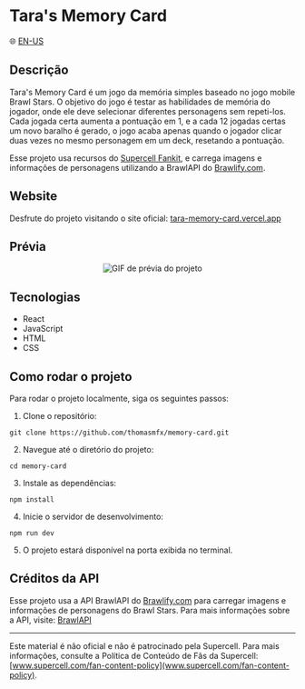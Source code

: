 # Tara's Memory Card

🌐 [EN-US](./README_en-us.md)

## Descrição

Tara's Memory Card é um jogo da memória simples baseado no jogo mobile Brawl Stars. O objetivo do jogo é testar as habilidades de memória do jogador, onde ele deve selecionar diferentes personagens sem repeti-los. Cada jogada certa aumenta a pontuação em 1, e a cada 12 jogadas certas um novo baralho é gerado, o jogo acaba apenas quando o jogador clicar duas vezes no mesmo personagem em um deck, resetando a pontuação.

Esse projeto usa recursos do [Supercell Fankit](https://fankit.supercell.com/), e carrega imagens e informações de personagens utilizando a BrawlAPI do [Brawlify.com](https://brawlify.com/).

## Website 

Desfrute do projeto visitando o site oficial: [tara-memory-card.vercel.app](https://tara-memory-card.vercel.app/)

## Prévia

<div align="center">
  <img src="public/tara-memory-card.gif" alt="GIF de prévia do projeto" />
</div>

## Tecnologias

- React
- JavaScript
- HTML
- CSS

## Como rodar o projeto

Para rodar o projeto localmente, siga os seguintes passos:

1. Clone o repositório:

```
git clone https://github.com/thomasmfx/memory-card.git
```

2. Navegue até o diretório do projeto:

```
cd memory-card
```

3. Instale as dependências:

```
npm install
```

4. Inicie o servidor de desenvolvimento:

```
npm run dev
```

5. O projeto estará disponível na porta exibida no terminal.

## Créditos da API

Esse projeto usa a API BrawlAPI do [Brawlify.com](https://brawlify.com/) para carregar imagens e informações de personagens do Brawl Stars. Para mais informações sobre a API, visite: [BrawlAPI](https://brawlapi.com/#/)

***

Este material é não oficial e não é patrocinado pela Supercell. Para mais informações, consulte a Política de Conteúdo de Fãs da Supercell: [www.supercell.com/fan-content-policy](www.supercell.com/fan-content-policy).